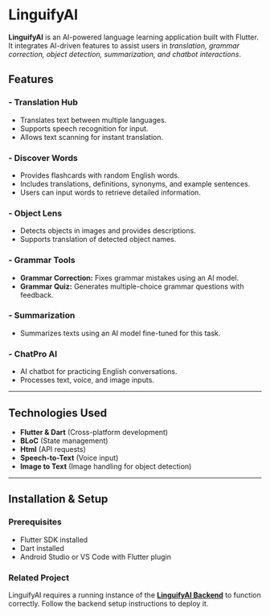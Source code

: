 # LinguifyAI

**LinguifyAI** is an AI-powered language learning application built with Flutter. It integrates AI-driven features to assist users in *translation, grammar correction, object detection, summarization, and chatbot interactions*.

## Features

### - Translation Hub  
  - Translates text between multiple languages.  
  - Supports speech recognition for input.  
  - Allows text scanning for instant translation.  

### - Discover Words  
  - Provides flashcards with random English words.  
  - Includes translations, definitions, synonyms, and example sentences.  
  - Users can input words to retrieve detailed information.  

### - Object Lens  
  - Detects objects in images and provides descriptions.  
  - Supports translation of detected object names.  

### - Grammar Tools  
  - **Grammar Correction:** Fixes grammar mistakes using an AI model.  
  - **Grammar Quiz:** Generates multiple-choice grammar questions with feedback.  

### - Summarization  
  - Summarizes texts using an AI model fine-tuned for this task.  

### - ChatPro AI  
  - AI chatbot for practicing English conversations.  
  - Processes text, voice, and image inputs.  

---

## Technologies Used  

- **Flutter & Dart** (Cross-platform development)  
- **BLoC** (State management)  
- **Html** (API requests)  
- **Speech-to-Text** (Voice input)  
- **Image to Text** (Image handling for object detection)  

---

## Installation & Setup  

### Prerequisites  

- Flutter SDK installed  
- Dart installed  
- Android Studio or VS Code with Flutter plugin

### Related Project  
LinguifyAI requires a running instance of the **[LinguifyAI Backend](https://github.com/rawan-alwadiya/LinguifyAI_Backend)** to function correctly. Follow the backend setup instructions to deploy it.

